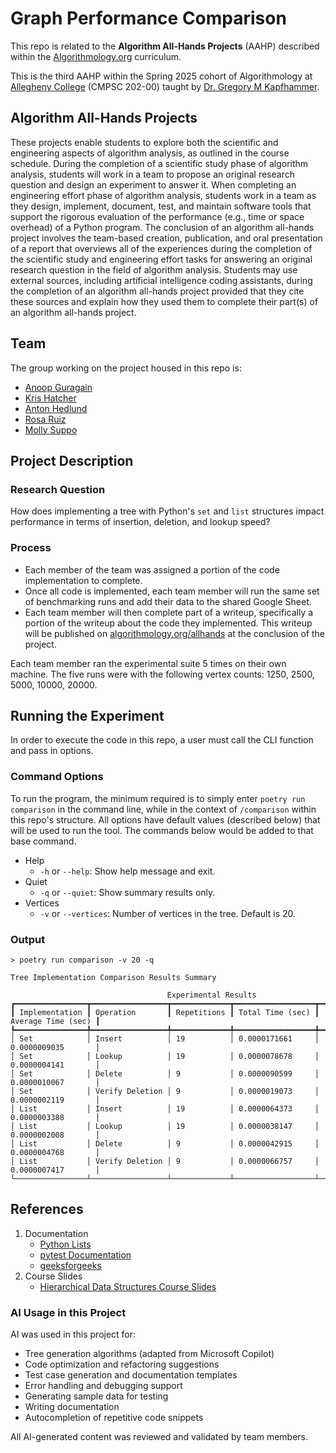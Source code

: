 # Graph Performance Comparison

This repo is related to the **Algorithm All-Hands Projects** (AAHP) described within the [Algorithmology.org](https://algorithmology.org/) curriculum.

This is the third AAHP within the Spring 2025 cohort of Algorithmology at [Allegheny College](https://sites.allegheny.edu/computer-science/) (CMPSC 202-00) taught by [Dr. Gregory M Kapfhammer](https://github.com/gkapfham).

## Algorithm All-Hands Projects

These projects enable students to explore both the scientific and engineering aspects of algorithm analysis, as outlined in the course schedule. During the completion of a scientific study phase of algorithm analysis, students will work in a team to propose an original research question and design an experiment to answer it. When completing an engineering effort phase of algorithm analysis, students work in a team as they design, implement, document, test, and maintain software tools that support the rigorous evaluation of the performance (e.g., time or space overhead) of a Python program. The conclusion of an algorithm all-hands project involves the team-based creation, publication, and oral presentation of a report that overviews all of the experiences during the completion of the scientific study and engineering effort tasks for answering an original research question in the field of algorithm analysis. Students may use external sources, including artificial intelligence coding assistants, during the completion of an algorithm all-hands project provided that they cite these sources and explain how they used them to complete their part(s) of an algorithm all-hands project.

## Team

The group working on the project housed in this repo is:

* [Anoop Guragain](https://github.com/AN00P-G)
* [Kris Hatcher](https://github.com/krishatcher)
* [Anton Hedlund](https://github.com/ahedlund01)
* [Rosa Ruiz](https://github.com/ruizrosa2905)
* [Molly Suppo](https://github.com/suppo01)

## Project Description

### Research Question

How does implementing a tree with Python's `set` and `list` structures impact performance in terms of insertion, deletion, and lookup speed?

### Process

* Each member of the team was assigned a portion of the code implementation to complete.
* Once all code is implemented, each team member will run the same set of benchmarking runs and add their data to the shared Google Sheet.
* Each team member will then complete part of a writeup, specifically a portion of the writeup about the code they implemented. This writeup will be published on [algorithmology.org/allhands](https://algorithmology.org/allhands/) at the conclusion of the project.

Each team member ran the experimental suite 5 times on their own machine. The five runs were with the following vertex counts: 1250, 2500, 5000, 10000, 20000.

## Running the Experiment

In order to execute the code in this repo, a user must call the CLI function and pass in options.

### Command Options

To run the program, the minimum required is to simply enter `poetry run comparison` in the command line, while in the context of `/comparison` within this repo's structure. All options have default values (described below) that will be used to run the tool. The commands below would be added to that base command.

* Help
  * `-h` or `--help`: Show help message and exit.
* Quiet
  * `-q` or `--quiet`: Show summary results only.
* Vertices
  * `-v` or `--vertices`: Number of vertices in the tree. Default is 20.

### Output

```command
> poetry run comparison -v 20 -q

Tree Implementation Comparison Results Summary

                                   Experimental Results                                   
┏━━━━━━━━━━━━━━━━┳━━━━━━━━━━━━━━━━━┳━━━━━━━━━━━━━┳━━━━━━━━━━━━━━━━━━┳━━━━━━━━━━━━━━━━━━━━┓
┃ Implementation ┃ Operation       ┃ Repetitions ┃ Total Time (sec) ┃ Average Time (sec) ┃
┡━━━━━━━━━━━━━━━━╇━━━━━━━━━━━━━━━━━╇━━━━━━━━━━━━━╇━━━━━━━━━━━━━━━━━━╇━━━━━━━━━━━━━━━━━━━━┩
│ Set            │ Insert          │ 19          │ 0.0000171661     │ 0.0000009035       │
│ Set            │ Lookup          │ 19          │ 0.0000078678     │ 0.0000004141       │
│ Set            │ Delete          │ 9           │ 0.0000090599     │ 0.0000010067       │
│ Set            │ Verify Deletion │ 9           │ 0.0000019073     │ 0.0000002119       │
│ List           │ Insert          │ 19          │ 0.0000064373     │ 0.0000003388       │
│ List           │ Lookup          │ 19          │ 0.0000038147     │ 0.0000002008       │
│ List           │ Delete          │ 9           │ 0.0000042915     │ 0.0000004768       │
│ List           │ Verify Deletion │ 9           │ 0.0000066757     │ 0.0000007417       │
└────────────────┴─────────────────┴─────────────┴──────────────────┴────────────────────┘
```

## References

1. Documentation
    - [Python Lists](https://docs.python.org/3/tutorial/datastructures.html#more-on-lists)
    - [pytest Documentation](https://docs.pytest.org/en/stable/)
    - [geeksforgeeks](https://www.geeksforgeeks.org/python-dictionary-update-method/)
2. Course Slides
    - [Hierarchical Data Structures Course Slides](https://algorithmology.org/slides/weekthirteen/#/title-slide)

### AI Usage in this Project

AI was used in this project for:

- Tree generation algorithms (adapted from Microsoft Copilot)
- Code optimization and refactoring suggestions
- Test case generation and documentation templates
- Error handling and debugging support
- Generating sample data for testing
- Writing documentation
- Autocompletion of repetitive code snippets

All AI-generated content was reviewed and validated by team members.
